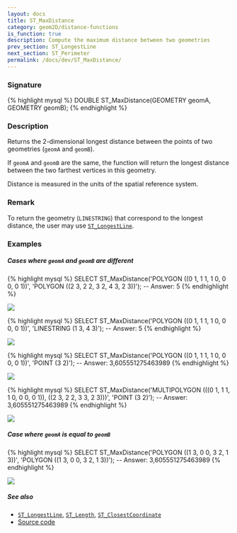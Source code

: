 ```yaml
---
layout: docs
title: ST_MaxDistance
category: geom2D/distance-functions
is_function: true
description: Compute the maximum distance between two geometries
prev_section: ST_LongestLine
next_section: ST_Perimeter
permalink: /docs/dev/ST_MaxDistance/
---
```


### Signature

{% highlight mysql %}
DOUBLE ST_MaxDistance(GEOMETRY geomA, GEOMETRY geomB);
{% endhighlight %}

### Description

Returns the 2-dimensional longest distance between the points of two geometries (`geomA` and `geomB`).

If `geomA` and `geomB` are the same, the function will return the longest distance between the two farthest vertices in this geometry.

Distance is measured in the units of the spatial reference system.

### Remark

To return the geometry (`LINESTRING`) that correspond to the longest distance, the user may use [`ST_LongestLine`](../ST_LongestLine).

### Examples

##### Cases where `geomA` and `geomB` are different

{% highlight mysql %}
SELECT ST_MaxDistance('POLYGON ((0 1, 1 1, 1 0, 0 0, 0 1))', 
                      'POLYGON ((2 3, 2 2, 3 2, 4 3, 2 3))');
-- Answer: 5
{% endhighlight %}

<img class="displayed" src="../ST_LongestLine_1.png"/>

{% highlight mysql %}
SELECT ST_MaxDistance('POLYGON ((0 1, 1 1, 1 0, 0 0, 0 1))', 
		      'LINESTRING (1 3, 4 3)');
-- Answer: 5
{% endhighlight %}

<img class="displayed" src="../ST_LongestLine_2.png"/>

{% highlight mysql %}
SELECT ST_MaxDistance('POLYGON ((0 1, 1 1, 1 0, 0 0, 0 1))', 
		      'POINT (3 2)');
-- Answer: 3,605551275463989 
{% endhighlight %}

<img class="displayed" src="../ST_LongestLine_3.png"/>

{% highlight mysql %}
SELECT ST_MaxDistance('MULTIPOLYGON (((0 1, 1 1, 1 0, 0 0, 0 1)),
				    ((2 3, 2 2, 3 3, 2 3)))', 
		      'POINT (3 2)');
-- Answer: 3,605551275463989
{% endhighlight %}

<img class="displayed" src="../ST_LongestLine_4.png"/>

##### Case where `geomA` is equal to `geomB`

{% highlight mysql %}
SELECT ST_MaxDistance('POLYGON ((1 3, 0 0, 3 2, 1 3))', 
		      'POLYGON ((1 3, 0 0, 3 2, 1 3))');
-- Answer: 3,605551275463989
{% endhighlight %}

<img class="displayed" src="../ST_LongestLine_5.png"/>


##### See also

* [`ST_LongestLine`](../ST_LongestLine), [`ST_Length`](../ST_Length), [`ST_ClosestCoordinate`](../ST_ClosestCoordinate)
* <a href="https://github.com/orbisgis/h2gis/blob/master/h2gis-functions/src/main/java/org/h2gis/functions/spatial/distance/ST_MaxDistance.java" target="_blank">Source code</a>
